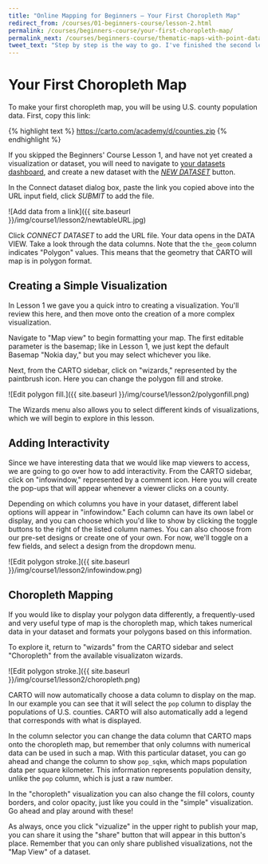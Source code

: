 ```yaml
---
title: "Online Mapping for Beginners — Your First Choropleth Map"
redirect_from: /courses/01-beginners-course/lesson-2.html
permalink: /courses/beginners-course/your-first-choropleth-map/
permalink_next: /courses/beginners-course/thematic-maps-with-point-data/
tweet_text: "Step by step is the way to go. I've finished the second lesson of the map academy. Check it out"
---
```

# Your First Choropleth Map

To make your first choropleth map, you will be using U.S. county population data. First, copy this link:

{% highlight text %}
https://carto.com/academy/d/counties.zip
{% endhighlight %}

If you skipped the Beginners' Course Lesson 1, and have not yet created a visualization or dataset, you will need to navigate to [your datasets dashboard](https://carto.com/docs/cartodb-editor/dashboard/#your-datasets-dashboard), and create a new dataset with the [_NEW DATASET_](https://carto.com/docs/cartodb-editor/datasets/#connect-dataset) button.

In the Connect dataset dialog box, paste the link you copied above into the URL input field, click _SUBMIT_ to add the file.

![Add data from a link]({{ site.baseurl }}/img/course1/lesson2/newtableURL.jpg)

Click _CONNECT DATASET_ to add the URL file. Your data opens in the DATA VIEW. Take a look through the data columns. Note that the `the_geom` column indicates "Polygon" values. This means that the geometry that CARTO will map is in polygon format.


## Creating a Simple Visualization

In Lesson 1 we gave you a quick intro to creating a visualization. You'll review this here, and then move onto the creation of a more complex visualization.

Navigate to "Map view" to begin formatting your map. The first editable parameter is the basemap; like in Lesson 1, we just kept the default Basemap "Nokia day," but you may select whichever you like.

Next, from the CARTO sidebar, click on "wizards," represented by the paintbrush icon. Here you can change the polygon fill and stroke.

![Edit polygon fill.]({{ site.baseurl }}/img/course1/lesson2/polygonfill.png)

The Wizards menu also allows you to select different kinds of visualizations, which we will begin to explore in this lesson.


## Adding Interactivity

Since we have interesting data that we would like map viewers to access, we are going to go over how to add interactivity. From the CARTO sidebar, click on "infowindow," represented by a comment icon. Here you will create the pop-ups that will appear whenever a viewer clicks on a county.

Depending on which columns you have in your dataset, different label options will appear in "infowindow." Each column can have its own label or display, and you can choose which you'd like to show by clicking the toggle buttons to the right of the listed column names. You can also choose from our pre-set designs or create one of your own. For now, we'll toggle on a few fields, and select a design from the dropdown menu.

![Edit polygon stroke.]({{ site.baseurl }}/img/course1/lesson2/infowindow.png)


## Choropleth Mapping

If you would like to display your polygon data differently, a frequently-used and very useful type of map is the choropleth map, which takes numerical data in your dataset and formats your polygons based on this information.

To explore it, return to "wizards" from the CARTO sidebar and select "Choropleth" from the available visualizaton wizards.

![Edit polygon stroke.]({{ site.baseurl }}/img/course1/lesson2/choropleth.png)

CARTO will now automatically choose a data column to display on the map. In our example you can see that it will select the `pop` column to display the populations of U.S. counties. CARTO will also automatically add a legend that corresponds with what is displayed.

In the column selector you can change the data column that CARTO maps onto the choropleth map, but remember that only columns with numerical data can be used in such a map. With this particular dataset, you can go ahead and change the column to show `pop_sqkm`, which maps population data per square kilometer. This information represents population density, unlike the `pop` column, which is just a raw number.

In the "choropleth" visualization you can also change the fill colors, county borders, and color opacity, just like you could in the "simple" visualization. Go ahead and play around with these!

As always, once you click "vizualize" in the upper right to publish your map, you can share it using the "share" button that will appear in this button's place. Remember that you can only share published visualizations, not the "Map View" of a dataset.
